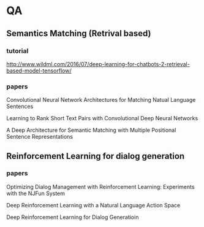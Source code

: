 # QA

## Semantics Matching (Retrival based) 

### tutorial 
http://www.wildml.com/2016/07/deep-learning-for-chatbots-2-retrieval-based-model-tensorflow/

### papers 
Convolutional Neural Network Architectures for Matching Natual Language Sentences 

Learning to Rank Short Text Pairs with Convolutional Deep Neural Networks 

A Deep Architecture for Semantic Matching with Multiple Positional Sentence Representations


## Reinforcement Learning for dialog generation 

### papers 
Optimizing Dialog Management with Reinforcement Learning: Experiments with the NJFun System 

Deep Reinforcement Learning with a Natural Language Action Space

Deep Reinforcement Learning for Dialog Generatioin 

